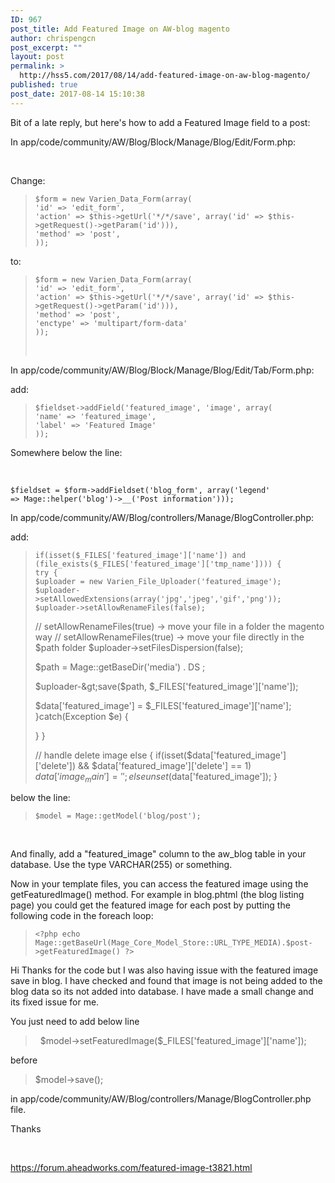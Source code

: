 ```yaml
---
ID: 967
post_title: Add Featured Image on AW-blog magento
author: chrispengcn
post_excerpt: ""
layout: post
permalink: >
  http://hss5.com/2017/08/14/add-featured-image-on-aw-blog-magento/
published: true
post_date: 2017-08-14 15:10:38
---
```

Bit of a late reply, but here's how to add a Featured Image field to a post:

In app/code/community/AW/Blog/Block/Manage/Blog/Edit/Form.php:

&nbsp;

Change:
<blockquote><code>$form = new Varien_Data_Form(array(
'id' =&gt; 'edit_form',
'action' =&gt; $this-&gt;getUrl('*/*/save', array('id' =&gt; $this-&gt;getRequest()-&gt;getParam('id'))),
'method' =&gt; 'post',
));</code></blockquote>
to:
<blockquote><code>$form = new Varien_Data_Form(array(
'id' =&gt; 'edit_form',
'action' =&gt; $this-&gt;getUrl('*/*/save', array('id' =&gt; $this-&gt;getRequest()-&gt;getParam('id'))),
'method' =&gt; 'post',
'enctype' =&gt; 'multipart/form-data'
));</code>

&nbsp;</blockquote>
In app/code/community/AW/Blog/Block/Manage/Blog/Edit/Tab/Form.php:

add:
<blockquote><code>$fieldset-&gt;addField('featured_image', 'image', array(
'name' =&gt; 'featured_image',
'label' =&gt; 'Featured Image'
));</code></blockquote>
Somewhere below the line:

&nbsp;

<code>$fieldset = $form-&gt;addFieldset('blog_form', array('legend' =&gt; Mage::helper('blog')-&gt;__('Post information')));</code>

In app/code/community/AW/Blog/controllers/Manage/BlogController.php:

add:
<blockquote><code>if(isset($_FILES['featured_image']['name']) and (file_exists($_FILES['featured_image']['tmp_name']))) {
try {
$uploader = new Varien_File_Uploader('featured_image');
$uploader-&gt;setAllowedExtensions(array('jpg','jpeg','gif','png'));
$uploader-&gt;setAllowRenameFiles(false);</code>

// setAllowRenameFiles(true) -&gt; move your file in a folder the magento way
// setAllowRenameFiles(true) -&gt; move your file directly in the $path folder
$uploader-&gt;setFilesDispersion(false);

$path = Mage::getBaseDir('media') . DS ;

$uploader-&gt;save($path, $_FILES['featured_image']['name']);

$data['featured_image'] = $_FILES['featured_image']['name'];
}catch(Exception $e) {

}
}

// handle delete image
else {
if(isset($data['featured_image']['delete']) &amp;&amp; $data['featured_image']['delete'] == 1)
$data['image_main'] = '';
else
unset($data['featured_image']);
}</blockquote>
below the line:
<blockquote><code>$model = Mage::getModel('blog/post');</code></blockquote>
&nbsp;

And finally, add a "featured_image" column to the aw_blog table in your database. Use the type VARCHAR(255) or something.

Now in your template files, you can access the featured image using the getFeaturedImage() method. For example in blog.phtml (the blog listing page) you could get the featured image for each post by putting the following code in the foreach loop:
<blockquote><code>&lt;?php echo Mage::getBaseUrl(Mage_Core_Model_Store::URL_TYPE_MEDIA).$post-&gt;getFeaturedImage() ?&gt;</code></blockquote>
Hi
Thanks for the code but I was also having issue with the featured image save in blog. I have checked and found that image is not being added to the blog data so its not added into database. I have made a small change and its fixed issue for me.

You just need to add below line
<blockquote>  $model-&gt;setFeaturedImage($_FILES['featured_image']['name']);</blockquote>
before
<blockquote>$model-&gt;save();</blockquote>
in app/code/community/AW/Blog/controllers/Manage/BlogController.php file.

Thanks

&nbsp;

https://forum.aheadworks.com/featured-image-t3821.html